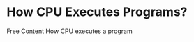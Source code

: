 # How CPU Executes Programs?

<ResourceGroupTitle>Free Content</ResourceGroupTitle>
<BadgeLink colorScheme='red' badgeText='Watch' href='https://www.youtube.com/watch?v=XM4lGflQFvA'>How CPU executes a program</BadgeLink>
